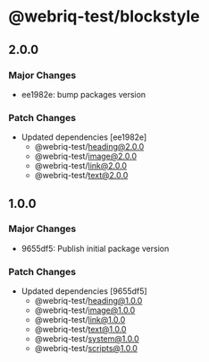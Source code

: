 # @webriq-test/blockstyle

## 2.0.0

### Major Changes

- ee1982e: bump packages version

### Patch Changes

- Updated dependencies [ee1982e]
  - @webriq-test/heading@2.0.0
  - @webriq-test/image@2.0.0
  - @webriq-test/link@2.0.0
  - @webriq-test/text@2.0.0

## 1.0.0

### Major Changes

- 9655df5: Publish initial package version

### Patch Changes

- Updated dependencies [9655df5]
  - @webriq-test/heading@1.0.0
  - @webriq-test/image@1.0.0
  - @webriq-test/link@1.0.0
  - @webriq-test/text@1.0.0
  - @webriq-test/system@1.0.0
  - @webriq-test/scripts@1.0.0
